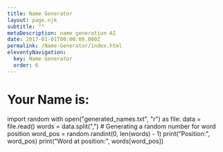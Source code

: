 ```yaml
---
title: Name Generator
layout: page.njk
subtitle: ""
metaDescription: name generation AI
date: 2017-01-01T00:00:00.000Z
permalink: /Name-Generator/index.html
eleventyNavigation:
  key: Name Generator
  order: 6
---
```


<html>
    <head>
      <link rel="stylesheet" href="https://pyscript.net/alpha/pyscript.css" />
      <script defer src="https://pyscript.net/alpha/pyscript.js"></script>
      <link rel="generated_names" href="https://github.com/EvelynGriffith/201_final_website/blob/master/src/pages/generated_names.txt"/>
      <!-- <py-env>
        - paths:
          - /generated_names.txt
      </py-env> -->
    </head>

  <body>
    <h1>Your Name is:</h1>
    <py-script>
        import random
        with open("generated_names.txt", "r") as file:
            data = file.read()
            words = data.split(",")
            # Generating a random number for word position
            word_pos = random.randint(0, len(words) - 1)
            print("Position:", word_pos)
            print("Word at position:", words[word_pos])
    </py-script>
  </body>
</html>

<!-- <html>
    <body>
        <link rel="stylesheet" href="https://pyscript.net/latest/pyscript.css" />
        <script defer src="https://pyscript.net/latest/pyscript.js"></script>
            <py-script>
                files = ["src\_data\random_names.py"]
            </py-script>
    </body>
</html> -->